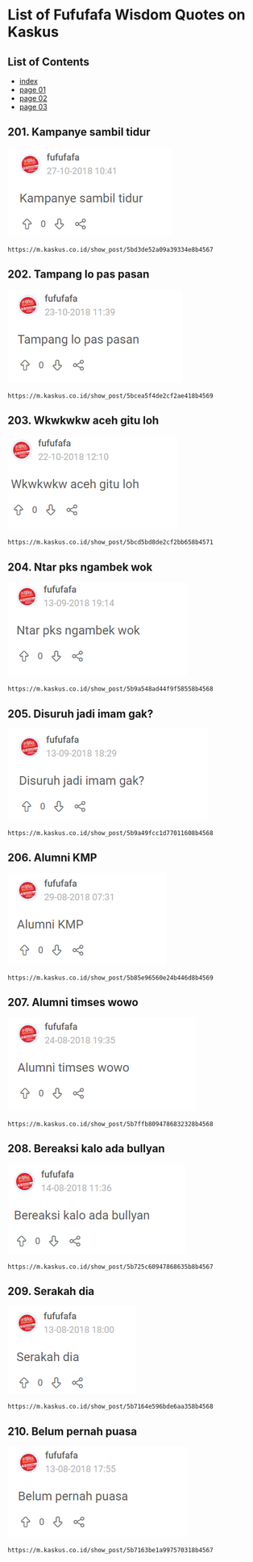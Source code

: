 # List of Fufufafa Wisdom Quotes on Kaskus

## List of Contents
- [index](readme.md)
- [page 01](readme-1.md)
- [page 02](readme-2.md)
- [page 03](readme-3.md)


##  201. Kampanye sambil tidur
![201](img/201.png)

```
https://m.kaskus.co.id/show_post/5bd3de52a09a39334e8b4567
```

##  202. Tampang lo pas pasan 
![202](img/202.png)

```
https://m.kaskus.co.id/show_post/5bcea5f4de2cf2ae418b4569
```

##  203. Wkwkwkw aceh gitu loh
![203](img/203.png)

```
https://m.kaskus.co.id/show_post/5bcd5bd8de2cf2bb658b4571
```

##  204. Ntar pks ngambek wok
![204](img/204.png)

```
https://m.kaskus.co.id/show_post/5b9a548ad44f9f58558b4568
```

##  205. Disuruh jadi imam gak?
![205](img/205.png)

```
https://m.kaskus.co.id/show_post/5b9a49fcc1d77011608b4568
```

##  206. Alumni KMP
![206](img/206.png)

```
https://m.kaskus.co.id/show_post/5b85e96560e24b446d8b4569
```

##  207. Alumni timses wowo 
![207](img/207.png)

```
https://m.kaskus.co.id/show_post/5b7ffb8094786832328b4568
```

##  208. Bereaksi kalo ada bullyan
![208](img/208.png)

```
https://m.kaskus.co.id/show_post/5b725c60947868635b8b4567
```

##  209. Serakah dia 
![209](img/209.png)

```
https://m.kaskus.co.id/show_post/5b7164e596bde6aa358b4568
```

##  210. Belum pernah puasa 
![210](img/210.png)

```
https://m.kaskus.co.id/show_post/5b7163be1a997570318b4567
```
